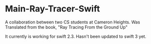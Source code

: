 # Main-Ray-Tracer-Swift
A collaboration between two CS students at Cameron Heights. Was Translated from the book, "Ray Tracing From the Ground Up"

It currently is working for swift 2.3. Hasn't been updated to swift 3 yet.
